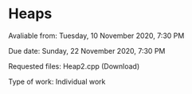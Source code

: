 # Heaps

Avaliable from: Tuesday, 10 November 2020, 7:30 PM

Due date: Sunday, 22 November 2020, 7:30 PM

Requested files: Heap2.cpp (Download)

Type of work: Individual work
